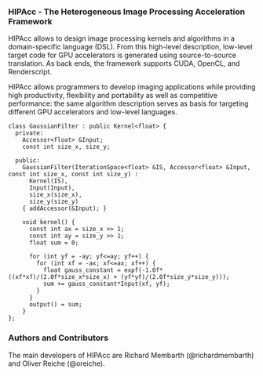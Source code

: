 ### HIPAcc - The Heterogeneous Image Processing Acceleration Framework
HIPAcc allows to design image processing kernels and algorithms in a domain-specific language (DSL). From this high-level description, low-level target code for GPU accelerators is generated using source-to-source translation. As back ends, the framework supports CUDA, OpenCL, and Renderscript.

HIPAcc allows programmers to develop imaging applications while providing high productivity, flexibility and portability as well as competitive performance: the same algorithm description serves as basis for targeting different GPU accelerators and low-level languages. 

```
class GaussianFilter : public Kernel<float> {
  private:
    Accessor<float> &Input;
    const int size_x, size_y;

  public:
    GaussianFilter(IterationSpace<float> &IS, Accessor<float> &Input, const int size_x, const int size_y) :
      Kernel(IS),
      Input(Input),
      size_x(size_x),
      size_y(size_y)
    { addAccessor(&Input); }

    void kernel() {
      const int ax = size_x >> 1;
      const int ay = size_y >> 1;
      float sum = 0;

      for (int yf = -ay; yf<=ay; yf++) {
        for (int xf = -ax; xf<=ax; xf++) {
          float gauss_constant = expf(-1.0f*((xf*xf)/(2.0f*size_x*size_x) + (yf*yf)/(2.0f*size_y*size_y)));
          sum += gauss_constant*Input(xf, yf);
        }
      }
      output() = sum;
    }
};
```

### Authors and Contributors
The main developers of HIPAcc are Richard Membarth (@richardmembarth) and Oliver Reiche (@oreiche).
